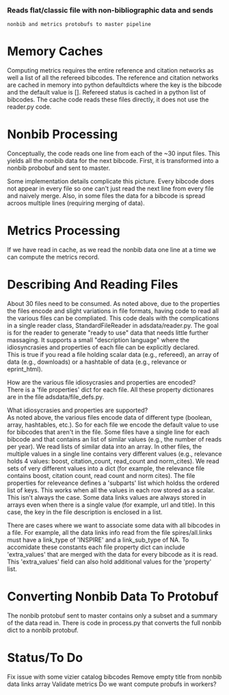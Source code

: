 
### Reads flat/classic file with non-bibliographic data and sends
    nonbib and metrics protobufs to master pipeline 


# Memory Caches
Computing metrics requires the entire reference and citation networks
as well a list of all the refereed bibcodes.  The reference and
citation networks are cached in memory into python defaultdicts where
the key is the bibcode and the default value is [].  Refereed status
is cached in a python list of bibcodes.  The cache code reads these
files directly, it does not use the reader.py code.

# Nonbib Processing
Conceptually, the code reads one line from each of the ~30 input
files.  This yields all the nonbib data for the next bibcode.  First, it is
transformed into a nonbib probobuf and sent to master.  

Some implementation details complicate this picture.  Every bibcode
does not appear in every file so one can't just read the next line
from every file and naively merge.  Also, in some files the data for a
bibcode is spread acroos multiple lines (requiring merging of data).

# Metrics Processing
If we have read in cache, as we read the nonbib data one line at a
time we can compute the metrics record.  

# Describing And Reading Files  
About 30 files need to be consumed.  As noted above, due to the
properties the files encode and slight variations in file formats,
having code to read all the various files can be compliated.  This
code deals with the complications in a single reader class, 
StandardFileReader in adsdata/reader.py.  The goal is for the reader to
generate "ready to use" data that needs little further massaging.  It
supports a small "description language" where the idiosyncrasies and
properties of each file can be explicitly declared.  
This is true if you read a file holding scalar data (e.g., refereed),
an array of data (e.g., downloads) or a hashtable of data (e.g.,
relevance or eprint_html).   

How are the various file idiosycrasies and properties are encoded?  
There is a 'file properties' dict for each file.  All these
property dictionares are in the file adsdata/file_defs.py.


What idiosycrasies and properties are supported?  
As noted above, the various files encode data of different type
(boolean, array, hashtables, etc.).  So for each file we encode the
default value to use for bibcodes that aren't in the file.
Some files have a single line for each bibcode and that contains an
list of similar values (e.g., the number of reads per year).  We read
lists of similar data into an array.  In other files, the multiple
values in a single line contains very different values (e.g.,
relevance holds 4 values: boost, citation_count, read_count and
norm_cites).
We read sets of very different values into a dict (for example, the
relevance file contains boost, citation count, read count and norm
cites).  The file properties for releveance defines a 'subparts' list
which holdss the ordered list of keys.
This works when all the values in each row stored as a scalar.  This
isn't always the case.  Some data links values are always stored in
arrays even when there is a single value (for example, url and
title).  In this case, the key in the file description is enclosed in
a list.  

There are
cases where we want to associate some data with all bibcodes in a
file.  For example, all the data links info read from the file
spires/all.links must have a link_type of 'INSPIRE' and a
link_sub_type of NA.  To accomidate these constants each file property
dict can include 'extra_values' that are merged with the data for
every bibcode as it is read.  This 'extra_values' field can also hold
additional values for the 'property' list.

# Converting Nonbib Data To Protobuf
The nonbib protobuf sent to master contains only a subset and a
summary of the data read in.  There is code in process.py that
converts the full nonbib dict to a nonbib protobuf.  

# Status/To Do
Fix issue with some vizier catalog bibcodes
Remove empty title from nonbib data links array
Validate metrics
Do we want compute probufs in workers?

